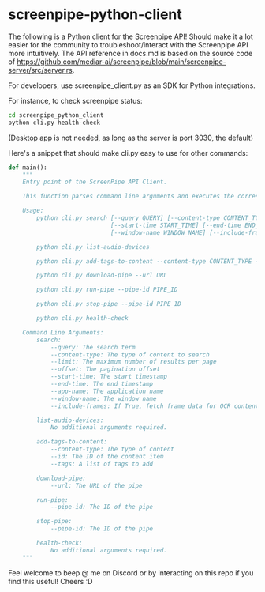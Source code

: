 # screenpipe-python-client
 
The following is a Python client for the Screenpipe API! Should make it a lot easier for the community to troubleshoot/interact with the Screenpipe API more intuitively. The API reference in docs.md is based on the source code of https://github.com/mediar-ai/screenpipe/blob/main/screenpipe-server/src/server.rs.

For developers, use screenpipe_client.py as an SDK for Python integrations.

For instance, to check screenpipe status:
```bash
cd screenpipe_python_client
python cli.py health-check
```
(Desktop app is not needed, as long as the server is port 3030, the default)

Here's a snippet that should make cli.py easy to use for other commands:

```python
def main():
    """
    Entry point of the ScreenPipe API Client.

    This function parses command line arguments and executes the corresponding actions based on the provided command.

    Usage:
        python cli.py search [--query QUERY] [--content-type CONTENT_TYPE] [--limit LIMIT] [--offset OFFSET]
                             [--start-time START_TIME] [--end-time END_TIME] [--app-name APP_NAME]
                             [--window-name WINDOW_NAME] [--include-frames]

        python cli.py list-audio-devices

        python cli.py add-tags-to-content --content-type CONTENT_TYPE --id ID --tags TAGS [TAGS ...]

        python cli.py download-pipe --url URL

        python cli.py run-pipe --pipe-id PIPE_ID

        python cli.py stop-pipe --pipe-id PIPE_ID

        python cli.py health-check

    Command Line Arguments:
        search:
            --query: The search term
            --content-type: The type of content to search
            --limit: The maximum number of results per page
            --offset: The pagination offset
            --start-time: The start timestamp
            --end-time: The end timestamp
            --app-name: The application name
            --window-name: The window name
            --include-frames: If True, fetch frame data for OCR content

        list-audio-devices:
            No additional arguments required.

        add-tags-to-content:
            --content-type: The type of content
            --id: The ID of the content item
            --tags: A list of tags to add

        download-pipe:
            --url: The URL of the pipe

        run-pipe:
            --pipe-id: The ID of the pipe

        stop-pipe:
            --pipe-id: The ID of the pipe

        health-check:
            No additional arguments required.
    """
```

Feel welcome to beep @ me on Discord or by interacting on this repo if you find this useful! Cheers :D